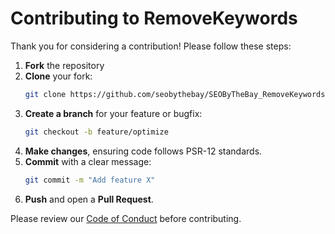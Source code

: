 # Contributing to RemoveKeywords

Thank you for considering a contribution! Please follow these steps:

1. **Fork** the repository
2. **Clone** your fork:
   ```bash
   git clone https://github.com/seobythebay/SEOByTheBay_RemoveKeywords.git
   ```
3. **Create a branch** for your feature or bugfix:
   ```bash
   git checkout -b feature/optimize
   ```
4. **Make changes**, ensuring code follows PSR-12 standards.
5. **Commit** with a clear message:
   ```bash
   git commit -m "Add feature X"
   ```
6. **Push** and open a **Pull Request**.

Please review our [Code of Conduct](./CODE_OF_CONDUCT.md) before contributing.
